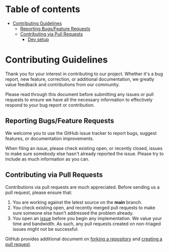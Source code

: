 <!-- markdownlint-disable MD043 MD041 -->
# Table of contents <!-- omit in toc -->

- [Contributing Guidelines](#contributing-guidelines)
  - [Reporting Bugs/Feature Requests](#reporting-bugsfeature-requests)
  - [Contributing via Pull Requests](#contributing-via-pull-requests)
    - [Dev setup](#dev-setup)

# Contributing Guidelines

Thank you for your interest in contributing to our project. Whether it's a bug report, new feature, correction, or additional
documentation, we greatly value feedback and contributions from our community.

Please read through this document before submitting any issues or pull requests to ensure we have all the necessary
information to effectively respond to your bug report or contribution.

## Reporting Bugs/Feature Requests

We welcome you to use the GitHub issue tracker to report bugs, suggest features, or documentation improvements.

When filing an issue, please check existing open, or recently closed, issues to make sure somebody else hasn't already
reported the issue. Please try to include as much information as you can.

## Contributing via Pull Requests

Contributions via pull requests are much appreciated. Before sending us a pull request, please ensure that:

1. You are working against the latest source on the **main** branch.
2. You check existing open, and recently merged pull requests to make sure someone else hasn't addressed the problem already.
3. You open an [issue](https://github.com/jeastham1993/aws-lambda-dotnet-handler-cookbook/issues) before you begin any implementation. We value your time and bandwidth. As such, any pull requests created on non-triaged issues might not be successful.

GitHub provides additional document on [forking a repository](https://help.github.com/articles/fork-a-repo/) and
[creating a pull request](https://help.github.com/articles/creating-a-pull-request/).


